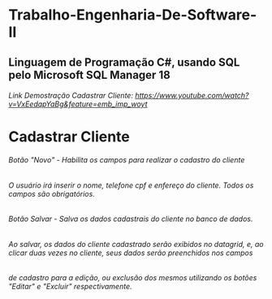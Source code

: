 # Trabalho-Engenharia-De-Software-II

## Linguagem de Programação C#, usando SQL pelo Microsoft SQL Manager 18

###### Link Demostração Cadastrar Cliente: https://www.youtube.com/watch?v=VxEedqpYaBg&feature=emb_imp_woyt

# Cadastrar Cliente

###### Botão "Novo" - Habilita os campos para realizar o cadastro do cliente
###### O usuário irá inserir o nome, telefone cpf e enfereço do cliente. Todos os campos são obrigatórios.

###### Botão Salvar - Salva os dados cadastrais do cliente no banco de dados.

###### Ao salvar, os dados do cliente cadastrado serão exibidos no datagrid, e, ao clicar duas vezes no cliente, seus dados serão preenchidos nos campos
###### de cadastro para a edição, ou exclusão dos mesmos utilizando os botões "Editar" e "Excluir" respectivamente.
